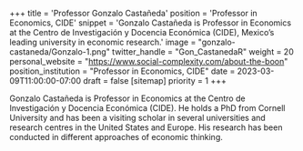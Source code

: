 +++
title = 'Professor Gonzalo Castañeda'
position = 'Professor in Economics, CIDE'
snippet = 'Gonzalo Castañeda is Professor in Economics at the Centro de Investigación y Docencia Económica (CIDE), Mexico’s leading university in economic research.'
image = "gonzalo-castaneda/Gonzalo-1.png"
twitter_handle = "Gon_CastanedaR"
weight = 20
personal_website = "https://www.social-complexity.com/about-the-boon"
position_institution = "Professor in Economics, CIDE"
date = 2023-03-09T11:00:00-07:00
draft = false
[sitemap]
  priority = 1
+++

Gonzalo Castañeda is Professor in Economics at the Centro de Investigación y Docencia Económica (CIDE). He holds a PhD from Cornell University and has been a visiting scholar in several universities and research centres in the United States and Europe. His research has been conducted in different approaches of economic thinking.
